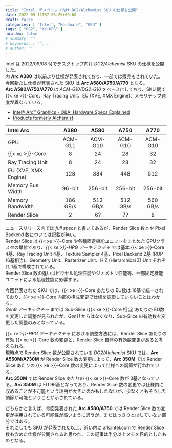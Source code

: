 ```yaml
---
title: "Intel、デスクトップ向け DG2/Alchemist SKU の仕様を公開"
date: 2022-09-11T07:56:29+09:00
draft: false
categories: [ "Intel", "Hardware", "GPU" ]
tags: [ "DG2", "Xe-HPG" ]
noindex: false
# summary: ""
# keywords: [ "", ]
# author: ""
---
```


Intel は 2022/09/08 付でデスクトップ向け *DG2/Alchemist* SKU の仕様を公開した。  
内 **Arc A380** は以前より仕様が発表されており、一部では販売もされていた。今回新たに仕様が発表された SKU は **Arc A580/A750/A770** となる。  
**Arc A580/A750/A770** は *ACM-G10/DG2-G10* をベースにしており、SKU 間で {{< xe >}}-Core、Ray Tracing Unit、EU (XVE, XMX Engine)、メモリチップ速度が異なっている。  

 * [Intel® Arc™ Graphics - Q&A: Hardware Specs Explained](https://game.intel.com/story/intel-arc-graphics-qa-hardware-specs/)
 * [Products formerly Alchemist](https://ark.intel.com/content/www/us/en/ark/products/codename/226095/products-formerly-alchemist.html)

| Intel Arc | A380 | A580 | A750 | A770 |
| :--       | :--: | :--: | :--: | :--: |
| GPU       | ACM-G11 | ACM-G10 | ACM-G10 | ACM-G10 |
| {{< xe >}}-Core | 8 | 24 | 28 | 32 |
| Ray Tracing Unit | 8 | 24 | 28 | 32 |
| EU (XVE, XMX Engine) | 128 | 384 | 448 | 512 |
| Memory Bus Width | 96-bit | 256-bit | 256-bit | 256-bit |
| Memory Bandwidth | 186 GB/s | 512 GB/s | 512 GB/s | 560 GB/s |
| Render Slice | 2 | 6? | 7? | 8 |

ニュースリリース内では *full specs* と書いてあるが、Render Slice 数とや Pixel Backend 数については記載が無い。  
Render Slice は {{< xe >}}-Core や各種固定機能ユニットをまとめた GPUクラスタの単位であり、*{{< xe >}}-HPG アーキテクチャ* では基本 {{< xe >}}-Core 4基、Ray Tracing Unit 4基、Texture Sampler 4基、Pixel Backend 2基 (ROP 16基相当)、Geometry Unit、Rasterizer Unit、HiZ (Hierarchical Z) Unit それぞれ 1基で構成されている。  
Render Slice 数の違いはピクセル処理性能やジオメトリ性能等、一部固定機能ユニットによる処理性能に影響する。  

今回発表された SKU では、{{< xe >}}-Core あたりの EU数は 16基で統一されており、{{< xe >}}-Core 内部の構成変更で仕様を調節していないことはわかる。  
*Gen9 アーキテクチャ* までは Sub-Slice ({{< xe >}}-Core 相当) あたりの EU数を変更した調整が見られたが、*Gen11* からはなくなり、Sub-Slice の有効数を変更した調整のみとなっている。  

*{{< xe >}}-HPG アーキテクチャ* における調整方法には、Render Slice あたりの有効 {{< xe >}}-Core 数の変更と、Render Slice 自体の有効数変更があると考えられる。  
現時点で Render Slice 数が公開されている *DG2/Alchemist* SKU では、**Arc A550M/A730M** が Render Slice 数の変更によって、**Arc 350M** では Render Slice あたりの {{< xe >}}-Core 数の変更によって仕様への調節が行われている。  
**Arc 350M** では Render Slice あたりの {{< xe >}}-Core 数が 3基となっている。**Arc 350M** は EU 96基となっており、Render Slice 数の変更では仕様内に収めることが不可能という理由が大きいのかもしれないが、少なくともそうした調節が可能ということが示されている。  

どちらかと言えば、今回発表された **Arc A580/A750** では Render Slice 数の変更が採用されている可能性が高いように思うが、まだはっきりとはしていない部分ではある。  
それにしても SKU が発表された以上、近い内に ark.intel.com で Render Slice 数も含めた仕様が公開されると思われ、この記事は半分以上メモを目的としたものとなる。  

